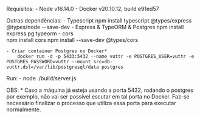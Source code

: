 Requisitos:
    - Node v16.14.0
    - Docker v20.10.12, build e91ed57

Outras dependências:
    - Typescript
        npm install typescript @types/express @types/node --save-dev
    - Express & TypeORM & Postgres
        npm install express pg typeorm
    - cors    
        npm install cors
        npm install --save-dev @types/cors

    - Criar container Postgres no Docker*
        docker run -d -p 5433:5432 --name vuttr -e POSTGRES_USER=vuttr -e POSTGRES_PASSWORD=vuttr --mount src=db-vuttr,dst=/var/lib/postgresql/data postgres

Run:
    - node ./build/server.js

OBS:
    * Caso a máquina já esteja usando a porta 5432, rodando o postgres por exemplo, não vai ser possível escutar em tal porta no Docker. Faz-se necessário finalizar o processo que utiliza essa porta para executar normalmente.